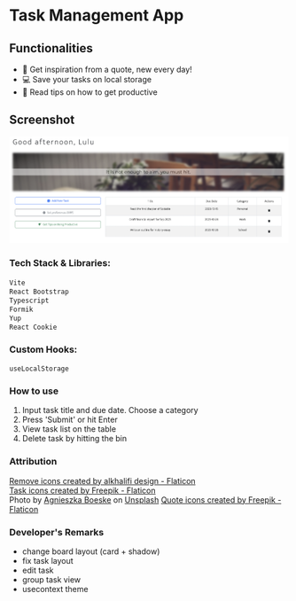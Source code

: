 # Task Management App

## Functionalities

- 📜 Get inspiration from a quote, new every day!
- 💻 Save your tasks on local storage
- 📖 Read tips on how to get productive

## Screenshot

![Task Manager Screenshot](./screenshot.png)

### Tech Stack & Libraries:

```
Vite
React Bootstrap
Typescript
Formik
Yup
React Cookie  
```

### Custom Hooks:

```
useLocalStorage  
```

### How to use

1. Input task title and due date. Choose a category
2. Press 'Submit' or hit Enter
3. View task list on the table
4. Delete task by hitting the bin

### Attribution

<a href="https://www.flaticon.com/free-icons/remove" title="remove icons">Remove icons created by alkhalifi design -
Flaticon</a>  
<a href="https://www.flaticon.com/free-icons/task" title="task icons">Task icons created by Freepik - Flaticon</a>  
Photo
by <a href="https://unsplash.com/@kundeleknabiegunie?utm_content=creditCopyText&utm_medium=referral&utm_source=unsplash">
Agnieszka Boeske</a>
on <a href="https://unsplash.com/photos/ky0ljKGar78?utm_content=creditCopyText&utm_medium=referral&utm_source=unsplash">
Unsplash</a>
<a href="https://www.flaticon.com/free-icons/quote" title="quote icons">Quote icons created by Freepik - Flaticon</a>

### Developer's Remarks

- change board layout (card + shadow)
- fix task layout
- edit task
- group task view
- usecontext theme